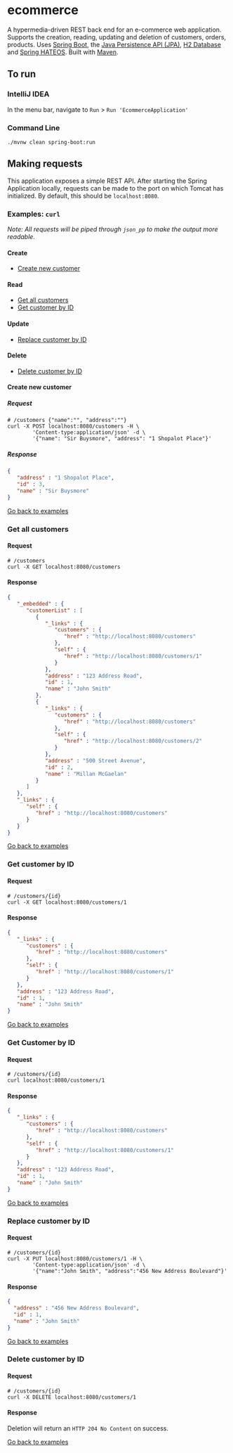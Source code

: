 # ecommerce
A hypermedia-driven REST back end for an e-commerce web application.
Supports the creation, reading, updating and deletion of customers, orders, products.
Uses [Spring Boot](https://spring.io/web-applications),
the [Java Persistence API (JPA)](https://jakarta.ee/specifications/persistence/3.0/), 
[H2 Database](https://www.h2database.com/html/main.html) and [Spring HATEOS](https://spring.io/guides/gs/rest-hateoas/).
Built with [Maven](https://maven.apache.org/what-is-maven.html).

## To run
### IntelliJ IDEA
In the menu bar, navigate to `Run` > `Run 'EcommerceApplication'`
### Command Line
```shell
./mvnw clean spring-boot:run
```

## Making requests
This application exposes a simple REST API. After starting the Spring Application locally,
requests can be made to the port on which Tomcat has initialized.
By default, this should be `localhost:8080`.


### Examples: `curl`
*Note: All requests will be piped through `json_pp`
to make the output more readable.*
#### Create
+ [Create new customer](#create-new-customer)
#### Read
+ [Get all customers](#get-all-customers)
+ [Get customer by ID](#get-customer-by-id)
#### Update
+ [Replace customer by ID](#replace-customer-by-id)
#### Delete
+ [Delete customer by ID](#delete-customer-by-id)

#### Create new customer
##### Request
```shell
# /customers {"name":"", "address":""}
curl -X POST localhost:8080/customers -H \
        'Content-type:application/json' -d \
        '{"name": "Sir Buysmore", "address": "1 Shopalot Place"}'
```
##### Response
```json
{
   "address" : "1 Shopalot Place",
   "id" : 3,
   "name" : "Sir Buysmore"
}
```
[Go back to examples](#examples--curl)

### Get all customers
#### Request
```shell
# /customers
curl -X GET localhost:8080/customers
```
#### Response
```json
{
   "_embedded" : {
      "customerList" : [
         {
            "_links" : {
               "customers" : {
                  "href" : "http://localhost:8080/customers"
               },
               "self" : {
                  "href" : "http://localhost:8080/customers/1"
               }
            },
            "address" : "123 Address Road",
            "id" : 1,
            "name" : "John Smith"
         },
         {
            "_links" : {
               "customers" : {
                  "href" : "http://localhost:8080/customers"
               },
               "self" : {
                  "href" : "http://localhost:8080/customers/2"
               }
            },
            "address" : "500 Street Avenue",
            "id" : 2,
            "name" : "Millan McGaelan"
         }
      ]
   },
   "_links" : {
      "self" : {
         "href" : "http://localhost:8080/customers"
      }
   }
}
```
[Go back to examples](#examples--curl)

### Get customer by ID
#### Request
```shell
# /customers/{id}
curl -X GET localhost:8080/customers/1
```
#### Response
```json
{
   "_links" : {
      "customers" : {
         "href" : "http://localhost:8080/customers"
      },
      "self" : {
         "href" : "http://localhost:8080/customers/1"
      }
   },
   "address" : "123 Address Road",
   "id" : 1,
   "name" : "John Smith"
}
```
[Go back to examples](#examples--curl)

### Get Customer by ID
#### Request
```shell
# /customers/{id}
curl localhost:8080/customers/1
```
#### Response
```json
{
   "_links" : {
      "customers" : {
         "href" : "http://localhost:8080/customers"
      },
      "self" : {
         "href" : "http://localhost:8080/customers/1"
      }
   },
   "address" : "123 Address Road",
   "id" : 1,
   "name" : "John Smith"
}
```
[Go back to examples](#examples--curl)

### Replace customer by ID
#### Request
```shell
# /customers/{id}
curl -X PUT localhost:8080/customers/1 -H \
        'Content-type:application/json' -d \
        '{"name":"John Smith", "address":"456 New Address Boulevard"}'
```
#### Response
```json
{
  "address" : "456 New Address Boulevard",
  "id" : 1,
  "name" : "John Smith"
}
```
[Go back to examples](#examples--curl)

### Delete customer by ID
#### Request
```shell
# /customers/{id}
curl -X DELETE localhost:8080/customers/1
```
#### Response
Deletion will return an `HTTP 204 No Content` on success.

[Go back to examples](#examples--curl)
